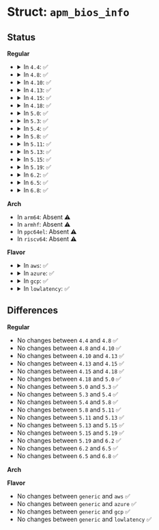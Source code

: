 # Struct: <code>apm_bios_info</code>

## Status
<b>Regular</b>
<ul>
<li>
<details>
<summary>In <code>4.4</code>: ✅</summary>

```c
struct apm_bios_info {
    __u16 version;
    __u16 cseg;
    __u32 offset;
    __u16 cseg_16;
    __u16 dseg;
    __u16 flags;
    __u16 cseg_len;
    __u16 cseg_16_len;
    __u16 dseg_len;
};
```
</details>
</li>
<li>
<details>
<summary>In <code>4.8</code>: ✅</summary>

```c
struct apm_bios_info {
    __u16 version;
    __u16 cseg;
    __u32 offset;
    __u16 cseg_16;
    __u16 dseg;
    __u16 flags;
    __u16 cseg_len;
    __u16 cseg_16_len;
    __u16 dseg_len;
};
```
</details>
</li>
<li>
<details>
<summary>In <code>4.10</code>: ✅</summary>

```c
struct apm_bios_info {
    __u16 version;
    __u16 cseg;
    __u32 offset;
    __u16 cseg_16;
    __u16 dseg;
    __u16 flags;
    __u16 cseg_len;
    __u16 cseg_16_len;
    __u16 dseg_len;
};
```
</details>
</li>
<li>
<details>
<summary>In <code>4.13</code>: ✅</summary>

```c
struct apm_bios_info {
    __u16 version;
    __u16 cseg;
    __u32 offset;
    __u16 cseg_16;
    __u16 dseg;
    __u16 flags;
    __u16 cseg_len;
    __u16 cseg_16_len;
    __u16 dseg_len;
};
```
</details>
</li>
<li>
<details>
<summary>In <code>4.15</code>: ✅</summary>

```c
struct apm_bios_info {
    __u16 version;
    __u16 cseg;
    __u32 offset;
    __u16 cseg_16;
    __u16 dseg;
    __u16 flags;
    __u16 cseg_len;
    __u16 cseg_16_len;
    __u16 dseg_len;
};
```
</details>
</li>
<li>
<details>
<summary>In <code>4.18</code>: ✅</summary>

```c
struct apm_bios_info {
    __u16 version;
    __u16 cseg;
    __u32 offset;
    __u16 cseg_16;
    __u16 dseg;
    __u16 flags;
    __u16 cseg_len;
    __u16 cseg_16_len;
    __u16 dseg_len;
};
```
</details>
</li>
<li>
<details>
<summary>In <code>5.0</code>: ✅</summary>

```c
struct apm_bios_info {
    __u16 version;
    __u16 cseg;
    __u32 offset;
    __u16 cseg_16;
    __u16 dseg;
    __u16 flags;
    __u16 cseg_len;
    __u16 cseg_16_len;
    __u16 dseg_len;
};
```
</details>
</li>
<li>
<details>
<summary>In <code>5.3</code>: ✅</summary>

```c
struct apm_bios_info {
    __u16 version;
    __u16 cseg;
    __u32 offset;
    __u16 cseg_16;
    __u16 dseg;
    __u16 flags;
    __u16 cseg_len;
    __u16 cseg_16_len;
    __u16 dseg_len;
};
```
</details>
</li>
<li>
<details>
<summary>In <code>5.4</code>: ✅</summary>

```c
struct apm_bios_info {
    __u16 version;
    __u16 cseg;
    __u32 offset;
    __u16 cseg_16;
    __u16 dseg;
    __u16 flags;
    __u16 cseg_len;
    __u16 cseg_16_len;
    __u16 dseg_len;
};
```
</details>
</li>
<li>
<details>
<summary>In <code>5.8</code>: ✅</summary>

```c
struct apm_bios_info {
    __u16 version;
    __u16 cseg;
    __u32 offset;
    __u16 cseg_16;
    __u16 dseg;
    __u16 flags;
    __u16 cseg_len;
    __u16 cseg_16_len;
    __u16 dseg_len;
};
```
</details>
</li>
<li>
<details>
<summary>In <code>5.11</code>: ✅</summary>

```c
struct apm_bios_info {
    __u16 version;
    __u16 cseg;
    __u32 offset;
    __u16 cseg_16;
    __u16 dseg;
    __u16 flags;
    __u16 cseg_len;
    __u16 cseg_16_len;
    __u16 dseg_len;
};
```
</details>
</li>
<li>
<details>
<summary>In <code>5.13</code>: ✅</summary>

```c
struct apm_bios_info {
    __u16 version;
    __u16 cseg;
    __u32 offset;
    __u16 cseg_16;
    __u16 dseg;
    __u16 flags;
    __u16 cseg_len;
    __u16 cseg_16_len;
    __u16 dseg_len;
};
```
</details>
</li>
<li>
<details>
<summary>In <code>5.15</code>: ✅</summary>

```c
struct apm_bios_info {
    __u16 version;
    __u16 cseg;
    __u32 offset;
    __u16 cseg_16;
    __u16 dseg;
    __u16 flags;
    __u16 cseg_len;
    __u16 cseg_16_len;
    __u16 dseg_len;
};
```
</details>
</li>
<li>
<details>
<summary>In <code>5.19</code>: ✅</summary>

```c
struct apm_bios_info {
    __u16 version;
    __u16 cseg;
    __u32 offset;
    __u16 cseg_16;
    __u16 dseg;
    __u16 flags;
    __u16 cseg_len;
    __u16 cseg_16_len;
    __u16 dseg_len;
};
```
</details>
</li>
<li>
<details>
<summary>In <code>6.2</code>: ✅</summary>

```c
struct apm_bios_info {
    __u16 version;
    __u16 cseg;
    __u32 offset;
    __u16 cseg_16;
    __u16 dseg;
    __u16 flags;
    __u16 cseg_len;
    __u16 cseg_16_len;
    __u16 dseg_len;
};
```
</details>
</li>
<li>
<details>
<summary>In <code>6.5</code>: ✅</summary>

```c
struct apm_bios_info {
    __u16 version;
    __u16 cseg;
    __u32 offset;
    __u16 cseg_16;
    __u16 dseg;
    __u16 flags;
    __u16 cseg_len;
    __u16 cseg_16_len;
    __u16 dseg_len;
};
```
</details>
</li>
<li>
<details>
<summary>In <code>6.8</code>: ✅</summary>

```c
struct apm_bios_info {
    __u16 version;
    __u16 cseg;
    __u32 offset;
    __u16 cseg_16;
    __u16 dseg;
    __u16 flags;
    __u16 cseg_len;
    __u16 cseg_16_len;
    __u16 dseg_len;
};
```
</details>
</li>
</ul>
<b>Arch</b>
<ul>
<li>
In <code>arm64</code>: Absent ⚠️
</li>
<li>
In <code>armhf</code>: Absent ⚠️
</li>
<li>
In <code>ppc64el</code>: Absent ⚠️
</li>
<li>
In <code>riscv64</code>: Absent ⚠️
</li>
</ul>
<b>Flavor</b>
<ul>
<li>
<details>
<summary>In <code>aws</code>: ✅</summary>

```c
struct apm_bios_info {
    __u16 version;
    __u16 cseg;
    __u32 offset;
    __u16 cseg_16;
    __u16 dseg;
    __u16 flags;
    __u16 cseg_len;
    __u16 cseg_16_len;
    __u16 dseg_len;
};
```
</details>
</li>
<li>
<details>
<summary>In <code>azure</code>: ✅</summary>

```c
struct apm_bios_info {
    __u16 version;
    __u16 cseg;
    __u32 offset;
    __u16 cseg_16;
    __u16 dseg;
    __u16 flags;
    __u16 cseg_len;
    __u16 cseg_16_len;
    __u16 dseg_len;
};
```
</details>
</li>
<li>
<details>
<summary>In <code>gcp</code>: ✅</summary>

```c
struct apm_bios_info {
    __u16 version;
    __u16 cseg;
    __u32 offset;
    __u16 cseg_16;
    __u16 dseg;
    __u16 flags;
    __u16 cseg_len;
    __u16 cseg_16_len;
    __u16 dseg_len;
};
```
</details>
</li>
<li>
<details>
<summary>In <code>lowlatency</code>: ✅</summary>

```c
struct apm_bios_info {
    __u16 version;
    __u16 cseg;
    __u32 offset;
    __u16 cseg_16;
    __u16 dseg;
    __u16 flags;
    __u16 cseg_len;
    __u16 cseg_16_len;
    __u16 dseg_len;
};
```
</details>
</li>
</ul>

## Differences
<b>Regular</b>
<ul>
<li>
No changes between <code>4.4</code> and <code>4.8</code> ✅
</li>
<li>
No changes between <code>4.8</code> and <code>4.10</code> ✅
</li>
<li>
No changes between <code>4.10</code> and <code>4.13</code> ✅
</li>
<li>
No changes between <code>4.13</code> and <code>4.15</code> ✅
</li>
<li>
No changes between <code>4.15</code> and <code>4.18</code> ✅
</li>
<li>
No changes between <code>4.18</code> and <code>5.0</code> ✅
</li>
<li>
No changes between <code>5.0</code> and <code>5.3</code> ✅
</li>
<li>
No changes between <code>5.3</code> and <code>5.4</code> ✅
</li>
<li>
No changes between <code>5.4</code> and <code>5.8</code> ✅
</li>
<li>
No changes between <code>5.8</code> and <code>5.11</code> ✅
</li>
<li>
No changes between <code>5.11</code> and <code>5.13</code> ✅
</li>
<li>
No changes between <code>5.13</code> and <code>5.15</code> ✅
</li>
<li>
No changes between <code>5.15</code> and <code>5.19</code> ✅
</li>
<li>
No changes between <code>5.19</code> and <code>6.2</code> ✅
</li>
<li>
No changes between <code>6.2</code> and <code>6.5</code> ✅
</li>
<li>
No changes between <code>6.5</code> and <code>6.8</code> ✅
</li>
</ul>
<b>Arch</b>
<ul>
</ul>
<b>Flavor</b>
<ul>
<li>
No changes between <code>generic</code> and <code>aws</code> ✅
</li>
<li>
No changes between <code>generic</code> and <code>azure</code> ✅
</li>
<li>
No changes between <code>generic</code> and <code>gcp</code> ✅
</li>
<li>
No changes between <code>generic</code> and <code>lowlatency</code> ✅
</li>
</ul>

